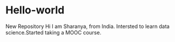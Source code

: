 # Hello-world
New Repository
Hi I am Sharanya, from India. Intersted to learn data science.Started taking a MOOC course.
